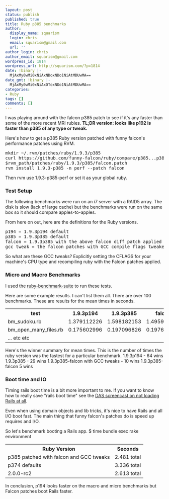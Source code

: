 ```yaml
---
layout: post
status: publish
published: true
title: Ruby p385 benchmarks
author:
  display_name: squarism
  login: chris
  email: squarism@gmail.com
  url: ''
author_login: chris
author_email: squarism@gmail.com
wordpress_id: 1814
wordpress_url: http://squarism.com/?p=1814
date: !binary |-
  MjAxMy0wMi0xNiAxNDoxNDo1NiAtMDUwMA==
date_gmt: !binary |-
  MjAxMy0wMi0xNiAxOToxNDo1NiAtMDUwMA==
categories:
- Ruby
tags: []
comments: []
---
```

I was playing around with the falcon p385 patch to see if it's any faster than some of the more recent MRI rubies.
**TL;DR version: looks like p192 is faster than p385 of any type or tweak.**

Here's how to get a p385 Ruby version patched with funny falcon's performance patches using RVM.

<pre>
mkdir ~/.rvm/patches/ruby/1.9.3/p385
curl https://github.com/funny-falcon/ruby/compare/p385...p385_falcon.diff > \
$rvm_path/patches/ruby/1.9.3/p385/falcon.patch
rvm install 1.9.3-p385 -n perf --patch falcon
</pre>

Then rvm use 1.9.3-p385-perf or set it as your global ruby.

### Test Setup

The following benchmarks were run on an i7 server with a RAID5 array.  The disk is slow (lack of large cache) but the benchmarks were run on the same box so it should compare apples-to-apples.

<!-- more -->

From here on out, here are the definitions for the Ruby versions.
<pre>
p194 = 1.9.3p194 default
p385 = 1.9.3p385 default
falcon = 1.9.3p385 with the above falcon diff patch applied
gcc_tweak = the falcon patches with GCC compile flags tweaked.
</pre>

So what are these GCC tweaks?  Explicitly setting the CFLAGS for your machine's CPU type and recompiling ruby with the Falcon patches applied.

### Micro and Macro Benchmarks

I used the [ruby-benchmark-suite](https://github.com/acangiano/ruby-benchmark-suite) to run these tests.

Here are some example results.  I can't list them all.  There are over 100 benchmarks.  These are results for the mean times in seconds.

<table>
<th>test</th></p>
<th>1.9.3p194</th></p>
<th>1.9.3p385</th></p>
<th>falcon</th></p>
<th>gcc_tweak</th></p>
<tr>
<td>bm_sudoku.rb</td></p>
<td>1.379112226</td></p>
<td>1.598182153</td></p>
<td>1.495923579</td></p>
<td>1.526717563</td>
</tr></p>
<tr>
<td>bm_open_many_files.rb</td></p>
<td>0.175602996</td></p>
<td>0.197096826</td></p>
<td>0.197673286</td></p>
<td>0.194135045</td>
</tr></p>

</tr>
<td>... etc etc</td></tr>

</table>

Here's the winner summary for mean times.  This is the number of times the ruby version was the fastest for a particular benchmark.
1.9.3p194 - 64 wins
1.9.3p385 - 29 wins
1.9.3p385-falcon with GCC tweaks - 10 wins
1.9.3p385-falcon 5 wins

### Boot time and IO

Timing rails boot time is a bit more important to me.  If you want to know how to really save "rails boot time" see the [DAS screencast on not loading Rails at all](https://www.destroyallsoftware.com/screencasts/catalog/fast-tests-with-and-without-rails).

Even when using domain objects and lib tricks, it's nice to have Rails and all I/O boot fast.  The main thing that funny falcon's patches do is speed up requires and I/O.

So let's benchmark booting a Rails app.
$ time bundle exec rake environment

<table>
<th>Ruby Version</th>
<th>Seconds</th></p>
<tr>
<td>p385 patched with falcon and GCC tweaks</td>
<td>2.481 total</td></tr></p>
<tr>
<td>p374 defaults</td>
<td>3.336 total</td></tr></p>
<tr>
<td>2.0.0-rc2</td>
<td>2.613 total</td></tr>
</table>

In conclusion, p194 looks faster on the macro and micro benchmarks but Falcon patches boot Rails faster.